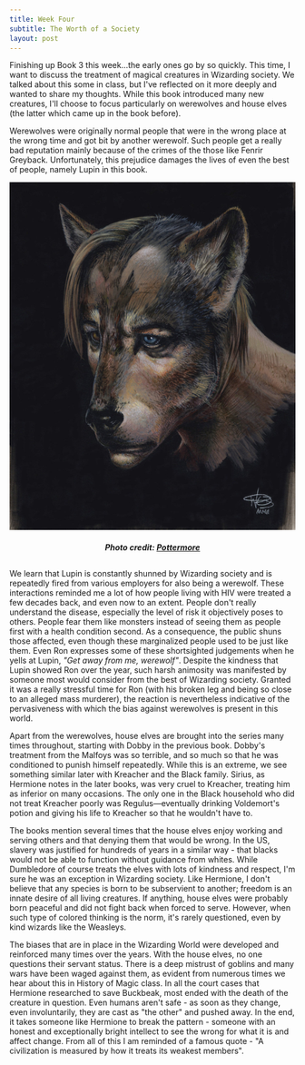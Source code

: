 ```yaml
---
title: Week Four
subtitle: The Worth of a Society
layout: post
---
```


Finishing up Book 3 this week...the early ones go by so quickly. This time, I want to discuss the treatment of magical creatures in Wizarding society. We talked about this some in class, but I've reflected on it more deeply and wanted to share my thoughts. While this book introduced many new creatures, I'll choose to focus particularly on werewolves and house elves (the latter which came up in the book before). 

Werewolves were originally normal people that were in the wrong place at the wrong time and got bit by another werewolf. Such people get a really bad reputation mainly because of the crimes of the those like Fenrir Greyback. Unfortunately, this prejudice damages the lives of even the best of people, namely Lupin in this book.

<div style="float: left; padding-bottom: 5px;">
<img class="img-responsive-left" src="/assets/images/RemusLupin_WB_F3_RemusLupinWerewolIllustration_Illust_080615_Port.jpg" />
<center><h5>Photo credit: <a href="https://www.pottermore.com/features/things-you-may-not-have-noticed-about-remus-lupin" target="_blank">Pottermore</a></h5></center>
</div>

We learn that Lupin is constantly shunned by Wizarding society and is repeatedly fired from various employers for also being a werewolf. These interactions reminded me a lot of how people living with HIV were treated a few decades back, and even now to an extent. People don't really understand the disease, especially the level of risk it objectively poses to others. People fear them like monsters instead of seeing them as people first with a health condition second.  As a consequence, the public shuns those affected, even though these marginalized people used to be just like them. Even Ron expresses some of these shortsighted judgements when he yells at Lupin, *"Get away from me, werewolf"*. Despite the kindness that Lupin showed Ron over the year, such harsh animosity was manifested by someone most would consider from the best of Wizarding society. Granted it was a really stressful time for Ron (with his broken leg and being so close to an alleged mass murderer), the reaction is nevertheless indicative of the pervasiveness with which the bias against werewolves is present in this world.

Apart from the werewolves, house elves are brought into the series many times throughout, starting with Dobby in the previous book. Dobby's treatment from the Malfoys was so terrible, and so much so that he was conditioned to punish himself repeatedly. While this is an extreme, we see something similar later with Kreacher and the Black family. Sirius, as Hermione notes in the later books, was very cruel to Kreacher, treating him as inferior on many occasions. The only one in the Black household who did not treat Kreacher poorly was Regulus—eventually drinking Voldemort's potion and giving his life to Kreacher so that he wouldn't have to.

The books mention several times that the house elves enjoy working and serving others and that denying them that would be wrong. In the US, slavery was justified for hundreds of years in a similar way - that blacks would not be able to function without guidance from whites. While Dumbledore of course treats the elves with lots of kindness and respect, I'm sure he was an exception in Wizarding society. Like Hermione, I don't believe that any species is born to be subservient to another; freedom is an innate desire of all living creatures. If anything, house elves were probably born peaceful and did not fight back when forced to serve. However, when such type of colored thinking is the norm, it's rarely questioned, even by kind wizards like the Weasleys. 

The biases that are in place in the Wizarding World were developed and reinforced many times over the years. With the house elves, no one questions their servant status. There is a deep mistrust of goblins and many wars have been waged against them, as evident from numerous times we hear about this in History of Magic class. In all the court cases that Hermione researched to save Buckbeak, most ended with the death of the creature in question. Even humans aren't safe - as soon as they change, even involuntarily, they are cast as "the other" and pushed away. In the end, it takes someone like Hermione to break the pattern - someone with an honest and exceptionally bright intellect to see the wrong for what it is and affect change. From all of this I am reminded of a famous quote - "A civilization is measured by how it treats its weakest members".
